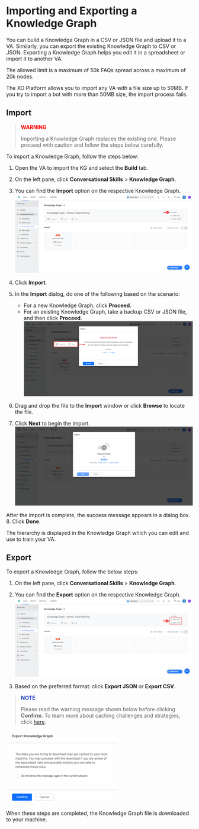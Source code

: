 # **Importing and Exporting a Knowledge Graph**

You can build a Knowledge Graph in a CSV or JSON file and upload it to a VA. Similarly, you can export the existing Knowledge Graph to CSV or JSON. Exporting a Knowledge Graph helps you edit it in a spreadsheet or import it to another VA.

The allowed limit is a maximum of 50k FAQs spread across a maximum of 20k nodes.

The XO Platform allows you to import any VA with a file size up to 50MB. If you try to import a bot with more than 50MB size, the import process fails.

## Import


> **<p style="color:red">WARNING</p>** Importing a Knowledge Graph replaces the existing one. Please proceed with caution and follow the steps below carefully.


To import a Knowledge Graph, follow the steps below:

1. Open the VA to import the KG and select the **Build** tab.
2. On the left pane, click **Conversational Skills** > **Knowledge Graph**.
3. You can find the **Import** option on the respective Knowledge Graph.
![Import Knowledge Graph](../usecases/images/import-knowledge-graph.png "Import Knowledge Graph")

4. Click **Import**.
5. In the **Import** dialog, do one of the following based on the scenario:
    * For a new Knowledge Graph, click **Proceed**.
    * For an existing Knowledge Graph, take a backup CSV or JSON file, and then click **Proceed**.
    ![backup knowledge graph](../usecases/images/backup-knowledge-graph.png "backup knowledge graph")

6. Drag and drop the file to the **Import** window or click **Browse** to locate the file.
7. Click **Next** to begin the import.
![click to begin import](../usecases/images/click-begin-import.png "click to begin import")

After the import is complete, the success message appears in a dialog box. 
8. Click **Done**.

The hierarchy is displayed in the Knowledge Graph which you can edit and use to train your VA.

## Export

To export a Knowledge Graph, follow the below steps:

1. On the left pane, click **Conversational Skills** > **Knowledge Graph**.
2. You can find the **Export** option on the respective Knowledge Graph.
![Export Knowledge Graph](../usecases/images/export-knowledge-graph.png "image_tooltip")

3. Based on the preferred format: click **Export JSON** or **Export CSV**.

> **<p style="color:#1338BE">NOTE</p>** Please read the warning message shown below before clicking **Confirm**. To learn more about caching challenges and strategies, click [here](https://aws.amazon.com/builders-library/caching-challenges-and-strategies/#:~:text=Caches%20are%20also%20susceptible%20to%20poisoning%20attacks%2C%20in%20which%20a,will%20see%20the%20malicious%20value).

![export caching message](../usecases/images/export-caching-notice-message.png "export caching message")

When these steps are completed, the Knowledge Graph file is downloaded to your machine.

